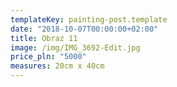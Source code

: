 ```yaml
---
templateKey: painting-post.template
date: "2018-10-07T00:00:00+02:00"
title: Obraz 11
image: /img/IMG_3692-Edit.jpg
price_pln: "5000"
measures: 20cm x 40cm
---
```

